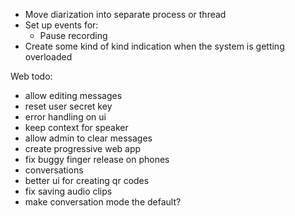 - Move diarization into separate process or thread
- Set up events for:
  - Pause recording
- Create some kind of kind indication when the system is getting overloaded

Web todo:
- allow editing messages
- reset user secret key
- error handling on ui
- keep context for speaker
- allow admin to clear messages
- create progressive web app
- fix buggy finger release on phones
- conversations
- better ui for creating qr codes
- fix saving audio clips
- make conversation mode the default?
